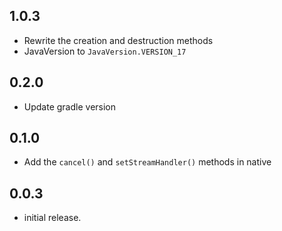 ## 1.0.3

* Rewrite the creation and destruction methods
* JavaVersion to `JavaVersion.VERSION_17`

## 0.2.0

* Update gradle version

## 0.1.0

* Add the `cancel()` and `setStreamHandler()` methods in native

## 0.0.3

* initial release.
